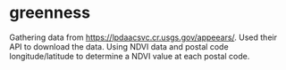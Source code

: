 # greenness
Gathering data from https://lpdaacsvc.cr.usgs.gov/appeears/. Used their API to download the data. Using NDVI data and postal code longitude/latitude to determine a NDVI value at each postal code. 
